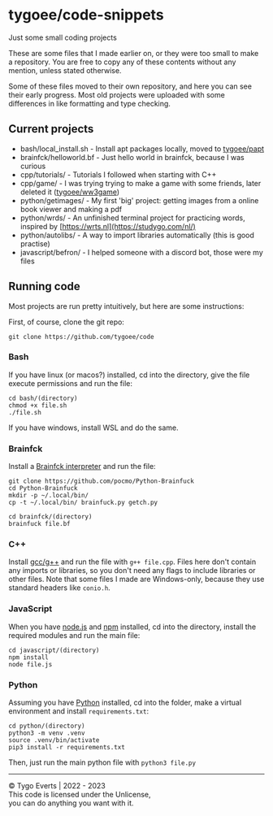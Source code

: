 # tygoee/code-snippets

Just some small coding projects

These are some files that I made earlier on, or they were too small to make a repository. You are free to copy any of these contents without any mention, unless stated otherwise.

Some of these files moved to their own repository, and here you can see their early progress. Most old projects were uploaded with some differences in like formatting and type checking.

## Current projects

- bash/local_install.sh - Install apt packages locally, moved to [tygoee/papt](https://github.com/tygoee/papt)
- brainfck/helloworld.bf - Just hello world in brainfck, because I was curious
- cpp/tutorials/ - Tutorials I followed when starting with C++
- cpp/game/ - I was trying trying to make a game with some friends, later deleted it ([tygoee/ww3game](#))
- python/getimages/ - My first 'big' project: getting images from a online book viewer and making a pdf
- python/wrds/ - An unfinished terminal project for practicing words, inspired by [https://wrts.nl](https://studygo.com/nl/)
- python/autolibs/ - A way to import libraries automatically (this is good practise)
- javascript/befron/ - I helped someone with a discord bot, those were my files

## Running code

Most projects are run pretty intuitively, but here are some instructions:

First, of course, clone the git repo:

    git clone https://github.com/tygoee/code

### Bash

If you have linux (or macos?) installed, cd into the directory, give the file execute permissions and run the file:

    cd bash/(directory)
    chmod +x file.sh
    ./file.sh

If you have windows, install WSL and do the same.

### Brainfck

Install a [Brainfck interpreter](https://github.com/pocmo/Python-Brainfuck) and run the file:

    git clone https://github.com/pocmo/Python-Brainfuck
    cd Python-Brainfuck
    mkdir -p ~/.local/bin/
    cp -t ~/.local/bin/ brainfuck.py getch.py

    cd brainfck/(directory)
    brainfuck file.bf

### C++

Install [gcc/g++](https://gcc.gnu.org/) and run the file with `g++ file.cpp`. Files here don't contain any imports or libraries, so you don't need any flags to include libraries or other files. Note that some files I made are Windows-only, because they use standard headers like `conio.h`.

### JavaScript

When you have [node.js](https://nodejs.org/) and [npm](https://www.npmjs.com/) installed, cd into the directory, install the required modules and run the main file:

    cd javascript/(directory)
    npm install
    node file.js

### Python

Assuming you have [Python](https://www.python.org/) installed, cd into the folder, make a virtual environment and install `requirements.txt`:

    cd python/(directory)
    python3 -m venv .venv
    source .venv/bin/activate
    pip3 install -r requirements.txt

Then, just run the main python file with `python3 file.py`

---

© Tygo Everts | 2022 - 2023  
This code is licensed under the Unlicense,  
you can do anything you want with it.
